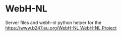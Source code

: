 # WebH-NL

Server files and webh-nl python helper for the [https://www.b247.eu.org/WebH-NL WebH-NL Project](https://www.b247.eu.org/webh-nl)
